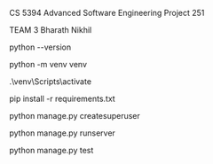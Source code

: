 CS 5394 Advanced Software Engineering Project 251

TEAM 3
Bharath
Nikhil



python --version

python -m venv venv

.\venv\Scripts\activate

pip install -r requirements.txt

python manage.py createsuperuser

python manage.py runserver 

python manage.py test